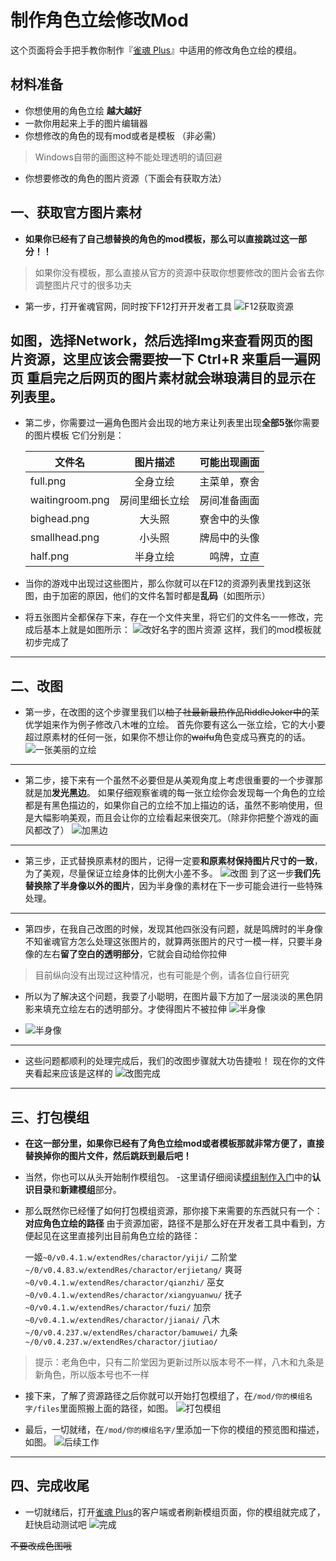 # 制作角色立绘修改Mod

这个页面将会手把手教你制作『[雀魂 Plus](https://github.com/MajsoulPlus/majsoul-plus)』中适用的修改角色立绘的模组。

## 材料准备

- 你想使用的角色立绘 **越大越好**
- 一款你用起来上手的图片编辑器
- 你想修改的角色的现有mod或者是模板 （非必需）
>Windows自带的画图这种不能处理透明的请回避
- 你想要修改的角色的图片资源（下面会有获取方法）

## 一、获取官方图片素材
- **如果你已经有了自己想替换的角色的mod模板，那么可以直接跳过这一部分！！**

> 如果你没有模板，那么直接从官方的资源中获取你想要修改的图片会省去你调整图片尺寸的很多功夫
- 第一步，打开雀魂官网，同时按下F12打开开发者工具
![F12获取资源](https://github.com/40chyan/majsoul-plus-wiki/blob/master/imagemod_pics/1.png?raw=true)

如图，选择Network，然后选择Img来查看网页的图片资源，这里应该会需要按一下 Ctrl+R 来重启一遍网页
重启完之后网页的图片素材就会琳琅满目的显示在列表里。
---
- 第二步，你需要过一遍角色图片会出现的地方来让列表里出现**全部5张**你需要的图片模板
它们分别是：

     文件名|图片描述|可能出现画面
     --|:--:|--:
    full.png|全身立绘|主菜单，寮舍
    waitingroom.png|房间里细长立绘|房间准备画面
    bighead.png|大头照|寮舍中的头像
    smallhead.png|小头照|牌局中的头像
    half.png|半身立绘|鸣牌，立直
    
- 当你的游戏中出现过这些图片，那么你就可以在F12的资源列表里找到这张图，由于加密的原因，他们的文件名暂时都是**乱码**（如图所示）
- 将五张图片全都保存下来，存在一个文件夹里，将它们的文件名一一修改，完成后基本上就是如图所示：
![改好名字的图片资源](https://github.com/40chyan/majsoul-plus-wiki/blob/master/imagemod_pics/2.png?raw=true)
     这样，我们的mod模板就初步完成了
---

## 二、改图
- 第一步，在改图的这个步骤里我们以~~柚子社最新最热作品RiddleJoker中的~~茉优学姐来作为例子修改八木唯的立绘。
首先你要有这么一张立绘，它的大小要超过原素材的任何一张，如果你不想让你的~~waifu~~角色变成马赛克的的话。
![一张美丽的立绘](https://github.com/40chyan/majsoul-plus-wiki/blob/master/imagemod_pics/3.png?raw=true)
---
- 第二步，接下来有一个虽然不必要但是从美观角度上考虑很重要的一个步骤那就是加**发光黑边**。
   如果仔细观察雀魂的每一张立绘你会发现每一个角色的立绘都是有黑色描边的，如果你自己的立绘不加上描边的话，虽然不影响使用，但是大幅影响美观，而且会让你的立绘看起来很突兀。（除非你把整个游戏的画风都改了）
![加黑边](https://github.com/40chyan/majsoul-plus-wiki/blob/master/imagemod_pics/4.png?raw=true)
---

- 第三步，正式替换原素材的图片，记得一定要**和原素材保持图片尺寸的一致**，为了美观，尽量保证立绘身体的比例大小差不多。
![改图](https://github.com/40chyan/majsoul-plus-wiki/blob/master/imagemod_pics/5.png?raw=true)
  到了这一步**我们先替换除了半身像以外的图片**，因为半身像的素材在下一步可能会进行一些特殊处理。
---

- 第四步，在我自己改图的时候，发现其他四张没有问题，就是鸣牌时的半身像
不知雀魂官方怎么处理这张图片的，就算两张图片的尺寸一模一样，只要半身像的左右**留了空白的透明部分**，它就会自动给你拉伸
> 目前纵向没有出现过这种情况，也有可能是个例，请各位自行研究
- 所以为了解决这个问题，我耍了小聪明，在图片最下方加了一层淡淡的黑色阴影来填充立绘左右的透明部分。才使得图片不被拉伸
 ![半身像](https://github.com/40chyan/majsoul-plus-wiki/blob/master/imagemod_pics/6.png?raw=true)

- ![半身像](https://github.com/40chyan/majsoul-plus-wiki/blob/master/imagemod_pics/7.png?raw=true)
---
- 这些问题都顺利的处理完成后，我们的改图步骤就大功告捷啦！
现在你的文件夹看起来应该是这样的
![改图完成](https://github.com/40chyan/majsoul-plus-wiki/blob/master/imagemod_pics/8.png?raw=true)
---

## 三、打包模组
- **在这一部分里，如果你已经有了角色立绘mod或者模板那就非常方便了，直接替换掉你的图片文件，然后跳跃到最后吧！**

- 当然，你也可以从头开始制作模组包。
-这里请仔细阅读[模组制作入门](https://github.com/MajsoulPlus/majsoul-plus-wiki/blob/master/CourseMod.md)中的**认识目录**和**新建模组**部分。

- 那么既然你已经懂了如何打包模组资源，那你接下来需要的东西就只有一个：**对应角色立绘的路径**
由于资源加密，路径不是那么好在开发者工具中看到，方便起见在这里直接列出目前角色立绘的路径：

   一姬`~0/v0.4.1.w/extendRes/charactor/yiji/`
二阶堂`~/0/v0.4.83.w/extendRes/charactor/erjietang/`
爽哥`~0/v0.4.1.w/extendRes/charactor/qianzhi/`
巫女`~0/v0.4.1.w/extendRes/charactor/xiangyuanwu/`
抚子`~0/v0.4.1.w/extendRes/charactor/fuzi/`
加奈`~0/v0.4.1.w/extendRes/charactor/jianai/`
八木`~/0/v0.4.237.w/extendRes/charactor/bamuwei/`
九条`~/0/v0.4.237.w/extendRes/charactor/jiutiao/`
> 提示：老角色中，只有二阶堂因为更新过所以版本号不一样，八木和九条是新角色，所以版本号也不一样

- 接下来，了解了资源路径之后你就可以开始打包模组了，在`/mod/你的模组名字/files`里面照搬上面的路径，如图。
![打包模组](https://github.com/40chyan/majsoul-plus-wiki/blob/master/imagemod_pics/9.png?raw=true)

-  最后，一切就绪，在`/mod/你的模组名字/`里添加一下你的模组的预览图和描述，如图。
![后续工作](https://github.com/40chyan/majsoul-plus-wiki/blob/master/imagemod_pics/10.png?raw=true)
---
## 四、完成收尾
- 一切就绪后，打开[雀魂 Plus](https://github.com/MajsoulPlus/majsoul-plus)的客户端或者刷新模组页面，你的模组就完成了，赶快启动测试吧
 ![完成](https://github.com/40chyan/majsoul-plus-wiki/blob/master/imagemod_pics/11.png?raw=true)

~~不要改成色图哦~~

